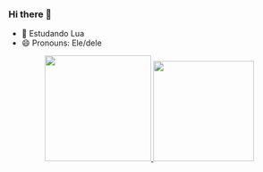 ### Hi there 👋

- 🌱 Estudando Lua
- 😄 Pronouns: Ele/dele

<div align="center">
  <a href="https://github.com/Tsugaruu">
  <img height="190em" src="https://github-readme-stats.vercel.app/api?username=Tsugaruu&show_icons=true&theme=dark&include_all_commits=true&count_private=true"/>
  <img height="180em" src="https://github-readme-stats.vercel.app/api/top-langs/?username=Tsugaruu&layout=compact&langs_count=7&theme=dark"/>
</div>
